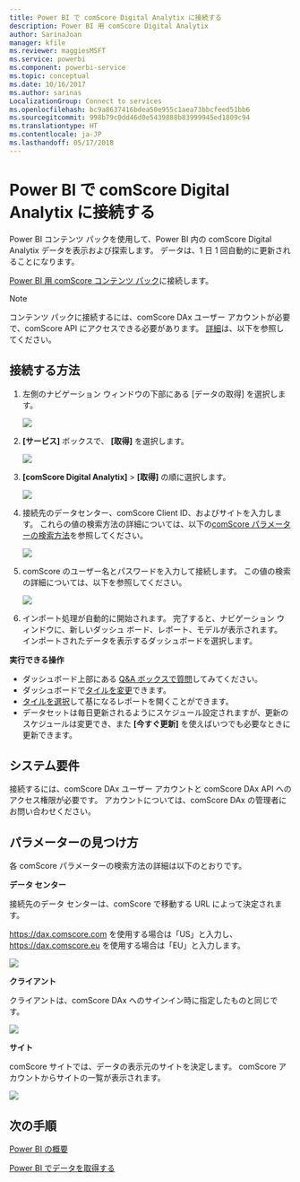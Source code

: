 ```yaml
---
title: Power BI で comScore Digital Analytix に接続する
description: Power BI 用 comScore Digital Analytix
author: SarinaJoan
manager: kfile
ms.reviewer: maggiesMSFT
ms.service: powerbi
ms.component: powerbi-service
ms.topic: conceptual
ms.date: 10/16/2017
ms.author: sarinas
LocalizationGroup: Connect to services
ms.openlocfilehash: bc9a8637416bdea50e955c1aea73bbcfeed51bb6
ms.sourcegitcommit: 998b79c0dd46d0e5439888b83999945ed1809c94
ms.translationtype: HT
ms.contentlocale: ja-JP
ms.lasthandoff: 05/17/2018
---
```

# <a name="connect-to-comscore-digital-analytix-with-power-bi"></a>Power BI で comScore Digital Analytix に接続する
Power BI コンテンツ パックを使用して、Power BI 内の comScore Digital Analytix データを表示および探索します。 データは、1 日 1 回自動的に更新されることになります。

[Power BI 用 comScore コンテンツ パック](https://app.powerbi.com/getdata/services/comscore)に接続します。

>[!NOTE]
>コンテンツ パックに接続するには、comScore DAx ユーザー アカウントが必要で、comScore API にアクセスできる必要があります。 [詳細](#Requirements)は、以下を参照してください。

## <a name="how-to-connect"></a>接続する方法
1. 左側のナビゲーション ウィンドウの下部にある [データの取得] を選択します。
   
   ![](media/service-connect-to-connect-to/getdata.png)
2. **[サービス]** ボックスで、 **[取得]** を選択します。
   
   ![](media/service-connect-to-connect-to/services.png)
3. **[comScore Digital Analytix]** \> **[取得]** の順に選択します。
   
   ![](media/service-connect-to-connect-to/comscore.png)
4. 接続先のデータセンター、comScore Client ID、およびサイトを入力します。 これらの値の検索方法の詳細については、以下の[comScore パラメーターの検索方法](#FindingParams)を参照してください。
   
   ![](media/service-connect-to-connect-to/parameters.png)
5. comScore のユーザー名とパスワードを入力して接続します。 この値の検索の詳細については、以下を参照してください。
   
   ![](media/service-connect-to-connect-to/creds.png)
6. インポート処理が自動的に開始されます。 完了すると、ナビゲーション ウィンドウに、新しいダッシュ ボード、レポート、モデルが表示されます。 インポートされたデータを表示するダッシュボードを選択します。

**実行できる操作**

* ダッシュボード上部にある [Q&A ボックスで質問](power-bi-q-and-a.md)してみてください。
* ダッシュボードで[タイルを変更](service-dashboard-edit-tile.md)できます。
* [タイルを選択](service-dashboard-tiles.md)して基になるレポートを開くことができます。
* データセットは毎日更新されるようにスケジュール設定されますが、更新のスケジュールは変更でき、また **[今すぐ更新]** を使えばいつでも必要なときに更新できます。

<a name="Requirements"></a>

## <a name="system-requirements"></a>システム要件
接続するには、comScore DAx ユーザー アカウントと comScore DAx API へのアクセス権限が必要です。 アカウントについては、comScore DAx の管理者にお問い合わせください。

<a name="FindingParams"></a>

## <a name="finding-parameters"></a>パラメーターの見つけ方
各 comScore パラメーターの検索方法の詳細は以下のとおりです。

**データ センター**

接続先のデータ センターは、comScore で移動する URL によって決定されます。

https://dax.comscore.com を使用する場合は「US」と入力し、https://dax.comscore.eu を使用する場合は「EU」と入力します。

![](media/service-connect-to-connect-to/comscore_url.png) 

**クライアント**

クライアントは、comScore DAx へのサインイン時に指定したものと同じです。

![](media/service-connect-to-connect-to/comscore_signin.png) 

**サイト**

comScore サイトでは、データの表示元のサイトを決定します。 comScore アカウントからサイトの一覧が表示されます。

![](media/service-connect-to-connect-to/comscore_sites.png)

## <a name="next-steps"></a>次の手順
[Power BI の概要](service-get-started.md)

[Power BI でデータを取得する](service-get-data.md)


